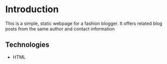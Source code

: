 # Introduction
This is a simple, static webpage for a fashion blogger. It offers related blog posts from the same author and contact information

## Technologies
* HTML